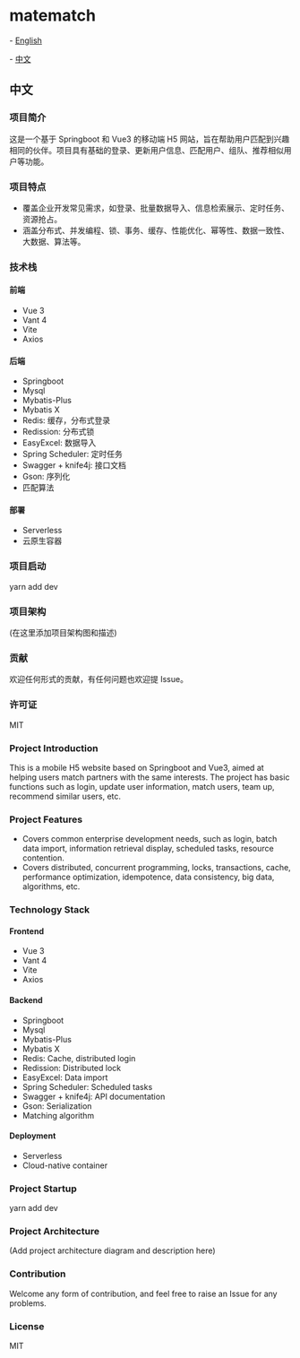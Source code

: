 # matematch

\- [English](#english)

\- [中文](#中文)

## 中文
### 项目简介

这是一个基于 Springboot 和 Vue3 的移动端 H5 网站，旨在帮助用户匹配到兴趣相同的伙伴。项目具有基础的登录、更新用户信息、匹配用户、组队、推荐相似用户等功能。

### 项目特点

- 覆盖企业开发常见需求，如登录、批量数据导入、信息检索展示、定时任务、资源抢占。
- 涵盖分布式、并发编程、锁、事务、缓存、性能优化、幂等性、数据一致性、大数据、算法等。

### 技术栈

#### 前端

- Vue 3
- Vant 4
- Vite
- Axios

#### 后端

- Springboot
- Mysql
- Mybatis-Plus
- Mybatis X
- Redis: 缓存，分布式登录
- Redission: 分布式锁
- EasyExcel: 数据导入
- Spring Scheduler: 定时任务
- Swagger + knife4j: 接口文档
- Gson: 序列化
- 匹配算法

#### 部署

- Serverless
- 云原生容器

### 项目启动

yarn add dev

### 项目架构

(在这里添加项目架构图和描述)

### 贡献

欢迎任何形式的贡献，有任何问题也欢迎提 Issue。

### 许可证

MIT



### Project Introduction

This is a mobile H5 website based on Springboot and Vue3, aimed at helping users match partners with the same interests. The project has basic functions such as login, update user information, match users, team up, recommend similar users, etc.

### Project Features

- Covers common enterprise development needs, such as login, batch data import, information retrieval display, scheduled tasks, resource contention.
- Covers distributed, concurrent programming, locks, transactions, cache, performance optimization, idempotence, data consistency, big data, algorithms, etc.

### Technology Stack

#### Frontend

- Vue 3
- Vant 4
- Vite
- Axios

#### Backend

- Springboot
- Mysql
- Mybatis-Plus
- Mybatis X
- Redis: Cache, distributed login
- Redission: Distributed lock
- EasyExcel: Data import
- Spring Scheduler: Scheduled tasks
- Swagger + knife4j: API documentation
- Gson: Serialization
- Matching algorithm

#### Deployment

- Serverless
- Cloud-native container

### Project Startup

yarn add dev

### Project Architecture

(Add project architecture diagram and description here)

### Contribution

Welcome any form of contribution, and feel free to raise an Issue for any problems.

### License

MIT

